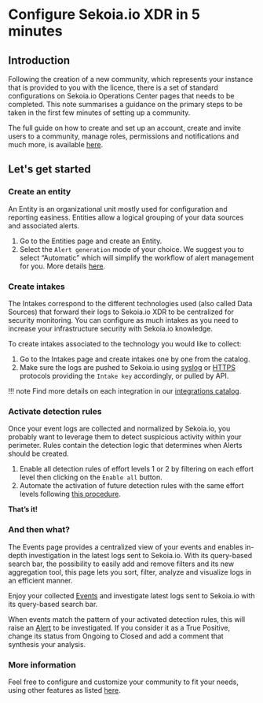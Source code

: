 # Configure Sekoia.io XDR in 5 minutes

## Introduction


Following the creation of a new community, which represents your instance that is provided to you with the licence, there is a set of standard configurations on Sekoia.io Operations Center pages that needs to be completed. This note summarises a guidance on the primary steps to be taken in the first few minutes of setting up a community.

The full guide on how to create and set up an account, create and invite users to a community, manage roles, permissions and notifications and much more, is available [here](https://docs.sekoia.io/getting_started/).

## Let's get started

### Create an entity

An Entity is an organizational unit mostly used for configuration and reporting easiness. Entities allow a logical grouping of your data sources and associated alerts.

1. Go to the Entities page and create an Entity.
2. Select the `Alert generation` mode of your choice.  We suggest you to select “Automatic” which will simplify the workflow of alert management for you. More details [here](https://docs.sekoia.io/xdr/features/collect/entities/).

### Create intakes

The Intakes correspond to the different technologies used (also called Data Sources) that forward their logs to Sekoia.io XDR to be centralized for security monitoring. You can configure as much intakes as you need to increase your infrastructure security with Sekoia.io knowledge.

To create intakes associated to the technology you would like to collect:

1. Go to the Intakes page and create intakes one by one from the catalog.
2. Make sure the logs are pushed to Sekoia.io using [syslog](https://docs.sekoia.io/integration/ingestion_methods/syslog/overview/) or [HTTPS](https://docs.sekoia.io/integration/ingestion_methods/https/overview/) protocols providing the `Intake key` accordingly, or pulled by API.

!!! note
    Find more details on each integration in our [integrations catalog](https://docs.sekoia.io/integration/).

### Activate detection rules

Once your event logs are collected and normalized by Sekoia.io, you probably want to leverage them to detect suspicious activity within your perimeter. Rules contain the detection logic that determines when Alerts should be created.

1. Enable all detection rules of effort levels 1 or 2 by filtering on each effort level then clicking on the `Enable all` button.
2. Automate the activation of future detection rules with the same effort levels following [this procedure](https://docs.sekoia.io/xdr/features/detect/rules_catalog/#enable-new-rules).

**That’s it!**

### And then what?

The Events page provides a centralized view of your events and enables in-depth investigation in the latest logs sent to Sekoia.io. With its query-based search bar, the possibility to easily add and remove filters and its new aggregation tool, this page lets you sort, filter, analyze and visualize logs in an efficient manner.

Enjoy your collected [Events](https://docs.sekoia.io/xdr/features/investigate/events/) and investigate latest logs sent to Sekoia.io with its query-based search bar.

When events match the pattern of your activated detection rules, this will raise an [Alert](https://docs.sekoia.io/xdr/features/investigate/alerts/#alerts-listing) to be investigated. If you consider it as a True Positive, change its status from Ongoing to Closed and add a comment that synthesis your analysis.

### More information

Feel free to configure and customize your community to fit your needs, using other features as listed [here](https://docs.sekoia.io/xdr/).
